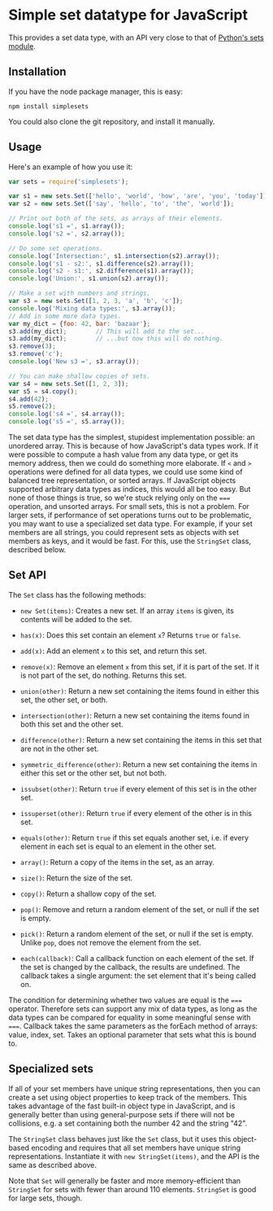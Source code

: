 Simple set datatype for JavaScript
==========

This provides a set data type, with an API very close to that of [Python's sets module](http://docs.python.org/library/sets.html).

Installation
----------

If you have the node package manager, this is easy:

    npm install simplesets

You could also clone the git repository, and install it manually.

Usage
----------

Here's an example of how you use it:

```js
var sets = require('simplesets');

var s1 = new sets.Set(['hello', 'world', 'how', 'are', 'you', 'today']);
var s2 = new sets.Set(['say', 'hello', 'to', 'the', 'world']);

// Print out both of the sets, as arrays of their elements.
console.log('s1 =', s1.array());
console.log('s2 =', s2.array());

// Do some set operations.
console.log('Intersection:', s1.intersection(s2).array());
console.log('s1 - s2:', s1.difference(s2).array());
console.log('s2 - s1:', s2.difference(s1).array());
console.log('Union:', s1.union(s2).array());

// Make a set with numbers and strings.
var s3 = new sets.Set([1, 2, 3, 'a', 'b', 'c']);
console.log('Mixing data types:', s3.array());
// Add in some more data types.
var my_dict = {foo: 42, bar: 'bazaar'};
s3.add(my_dict);		// This will add to the set...
s3.add(my_dict);		// ...but now this will do nothing.
s3.remove(3);
s3.remove('c');
console.log('New s3 =', s3.array());

// You can make shallow copies of sets.
var s4 = new sets.Set([1, 2, 3]);
var s5 = s4.copy();
s4.add(42);
s5.remove(2);
console.log('s4 =', s4.array());
console.log('s5 =', s5.array());
```
    
The set data type has the simplest, stupidest implementation possible: an unordered array. This is because of how JavaScript's data types work. If it were possible to compute a hash value from any data type, or get its memory address, then we could do something more elaborate. If `<` and `>` operations were defined for all data types, we could use some kind of balanced tree representation, or sorted arrays. If JavaScript objects supported arbitrary data types as indices, this would all be too easy. But none of those things is true, so we're stuck relying only on the `===` operation, and unsorted arrays. For small sets, this is not a problem. For larger sets, if performance of set operations turns out to be problematic, you may want to use a specialized set data type. For example, if your set members are all strings, you could represent sets as objects with set members as keys, and it would be fast. For this, use the `StringSet` class, described below.

Set API
----------

The `Set` class has the following methods:

* `new Set(items)`: Creates a new set. If an array `items` is given, its contents will be added to the set.

* `has(x)`: Does this set contain an element `x`? Returns `true` or `false`.

* `add(x)`: Add an element `x` to this set, and return this set.

* `remove(x)`: Remove an element `x` from this set, if it is part of the set. If it is not part of the set, do nothing. Returns this set.

* `union(other)`: Return a new set containing the items found in either this set, the other set, or both.

* `intersection(other)`: Return a new set containing the items found in both this set and the other set.

* `difference(other)`: Return a new set containing the items in this set that are not in the other set.

* `symmetric_difference(other)`: Return a new set containing the items in either this set or the other set, but not both.

* `issubset(other)`: Return `true` if every element of this set is in the other set.

* `issuperset(other)`: Return `true` if every element of the other is in this set.

* `equals(other)`: Return `true` if this set equals another set, i.e. if every element in each set is equal to an element in the other set.

* `array()`: Return a copy of the items in the set, as an array.

* `size()`: Return the size of the set.

* `copy()`: Return a shallow copy of the set.

* `pop()`: Remove and return a random element of the set, or null if the set is empty.

* `pick()`: Return a random element of the set, or null if the set is empty. Unlike `pop`, does not remove the element from the set.

* `each(callback)`: Call a callback function on each element of the set. If the set is changed by the callback, the results are undefined. The callback takes a single argument: the set element that it's being called on.

The condition for determining whether two values are equal is the `===` operator. Therefore sets can support any mix of data types, as long as the data types can be compared for equality in some meaningful sense with `===`. Callback takes the same parameters as the forEach method of arrays:  value, index, set. Takes an optional parameter that sets what this is bound to.

Specialized sets
----------

If all of your set members have unique string representations, then you can create a set using object properties to keep track of the members. This takes advantage of the fast built-in object type in JavaScript, and is generally better than using general-purpose sets if there will not be collisions, e.g. a set containing both the number 42 and the string "42".

The `StringSet` class behaves just like the `Set` class, but it uses this object-based encoding and requires that all set members have unique string representations. Instantiate it with `new StringSet(items)`, and the API is the same as described above.

Note that `Set` will generally be faster and more memory-efficient than `StringSet` for sets with fewer than around 110 elements. `StringSet` is good for large sets, though.
